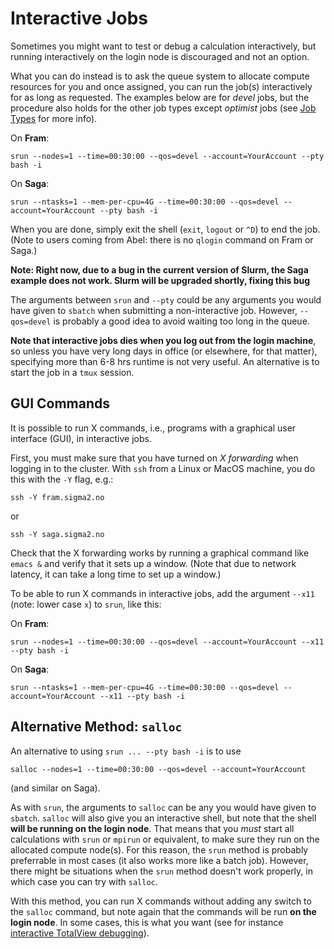 # Interactive Jobs

Sometimes you might want to test or debug a calculation interactively,
but running interactively on the login node is discouraged and not an
option.

What you can do instead is to ask the queue system to allocate compute
resources for you and once assigned, you can run the job(s)
interactively for as long as requested.  The examples below are for
_devel_ jobs, but the procedure also holds for the other job types
except _optimist_ jobs (see [Job Types](job_types.md) for more info).

On **Fram**:

    srun --nodes=1 --time=00:30:00 --qos=devel --account=YourAccount --pty bash -i

On **Saga**:

    srun --ntasks=1 --mem-per-cpu=4G --time=00:30:00 --qos=devel --account=YourAccount --pty bash -i

When you are done, simply exit the shell (`exit`, `logout` or `^D`) to
end the job.  (Note to users coming from Abel: there is no `qlogin`
command on Fram or Saga.)

**Note: Right now, due to a bug in the current version of Slurm, the
Saga example does not work.  Slurm will be upgraded shortly, fixing
this bug**

The arguments between `srun` and `--pty` could be any arguments you
would have given to `sbatch` when submitting a non-interactive
job. However, `--qos=devel` is probably a good idea to avoid waiting
too long in the queue.

**Note that interactive jobs dies when you log out from the login
machine**, so unless you have very long days in office (or elsewhere,
for that matter), specifying more than 6-8 hrs runtime is not very
useful.  An alternative is to start the job in a `tmux` session.

## GUI Commands

It is possible to run X commands, i.e., programs with a graphical user
interface (GUI), in interactive jobs.

First, you must make sure that you have turned on *X forwarding* when logging
in to the cluster.  With `ssh` from a Linux or MacOS machine, you do this with
the `-Y` flag, e.g.:

    ssh -Y fram.sigma2.no

or

    ssh -Y saga.sigma2.no

Check that the X forwarding works by running a graphical command like `emacs &`
and verify that it sets up a window.  (Note that due to network latency, it
can take a long time to set up a window.)

To be able to run X commands in interactive jobs, add the argument `--x11`
(note: lower case `x`) to `srun`, like this:

On **Fram**:

    srun --nodes=1 --time=00:30:00 --qos=devel --account=YourAccount --x11 --pty bash -i

On **Saga**:

    srun --ntasks=1 --mem-per-cpu=4G --time=00:30:00 --qos=devel --account=YourAccount --x11 --pty bash -i

## Alternative Method: `salloc`

An alternative to using `srun ... --pty bash -i` is to use

    salloc --nodes=1 --time=00:30:00 --qos=devel --account=YourAccount

(and similar on Saga).

As with `srun`, the arguments to `salloc` can be any you would have
given to `sbatch`.  `salloc` will also give you an interactive shell, but note
that the shell **will be running on the login node**.  That means that you
*must* start all calculations with `srun` or `mpirun` or equivalent, to make
sure they run on the allocated compute node(s).  For this reason, the `srun`
method is probably preferrable in most cases (it also works more like a batch
job).  However, there might be situations when the `srun` method doesn't work
properly, in which case you can try with `salloc`.

With this method, you can run X commands without adding any switch to the
`salloc` command, but note again that the commands will be run **on the login
node**.  In some cases, this is what you want (see for instance
[interactive TotalView debugging](../development/debugging.md#debugging-interactive)).
